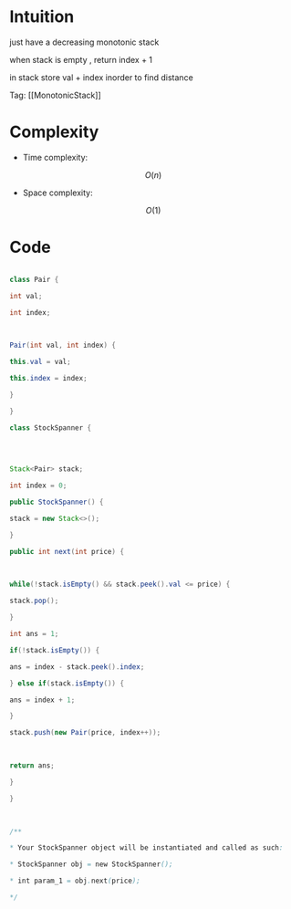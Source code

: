 # Intuition

<!-- Describe your first thoughts on how to solve this problem. -->

just have a decreasing monotonic stack

when stack is empty , return index + 1

in stack store val + index inorder to find distance

  
Tag: [[MonotonicStack]]

  

# Complexity

- Time complexity:

<!-- Add your time complexity here, e.g. $$O(n)$$ -->

$$O(n)$$

  

- Space complexity:

<!-- Add your space complexity here, e.g. $$O(n)$$ -->

$$O(1)$$

  

# Code

```java []

class Pair {

int val;

int index;

  

Pair(int val, int index) {

this.val = val;

this.index = index;

}

}

class StockSpanner {

  
  

Stack<Pair> stack;

int index = 0;

public StockSpanner() {

stack = new Stack<>();

}

public int next(int price) {

  

while(!stack.isEmpty() && stack.peek().val <= price) {

stack.pop();

}

int ans = 1;

if(!stack.isEmpty()) {

ans = index - stack.peek().index;

} else if(stack.isEmpty()) {

ans = index + 1;

}

stack.push(new Pair(price, index++));

  

return ans;

}

}

  

/**

* Your StockSpanner object will be instantiated and called as such:

* StockSpanner obj = new StockSpanner();

* int param_1 = obj.next(price);

*/

```